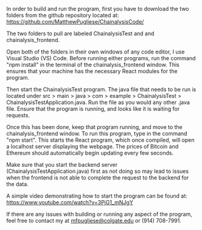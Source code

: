 In order to build and run the program, first you have to download the two folders from the github repository located at: https://github.com/MatthewPugliese/ChainalysisCode/

The two folders to pull are labeled ChainalysisTest and and chainalysis_frontend.

Open both of the folders in their own windows of any code editor, I use Visual Studio (VS) Code.  Before running either programs, run the command "npm install" in the terminal of the chainalysis_frontend window.  This ensures that your machine has the necessary React modules for the program.

Then start the ChainalysisTest program.  The java file that needs to be run is located under src > main > java > com > example > ChainalysisTest > ChainalysisTestApplication.java.  Run the file as you would any other .java file.  Ensure that the program is running, and looks like it is waiting for requests.

Once this has been done, keep that program running, and move to the chainalysis_frontend window.  To run this program, type in the command "npm start".  This starts the React program, which once compiled, will open a localhost server displaying the webpage.  The prices of Bitcoin and Ethereum should automatically begin updating every few seconds.

Make sure that you start the backend server (ChainalysisTestApplication.java) first as not doing so may lead to issues when the frontend is not able to complete the request to the backend for the data.

A simple video demonstrating how to start the program can be found at: https://www.youtube.com/watch?v=3PjG1_mNJgY


If there are any issues with building or running any aspect of the program, feel free to contact my at mfpugliese@colgate.edu or (914) 708-7991.
